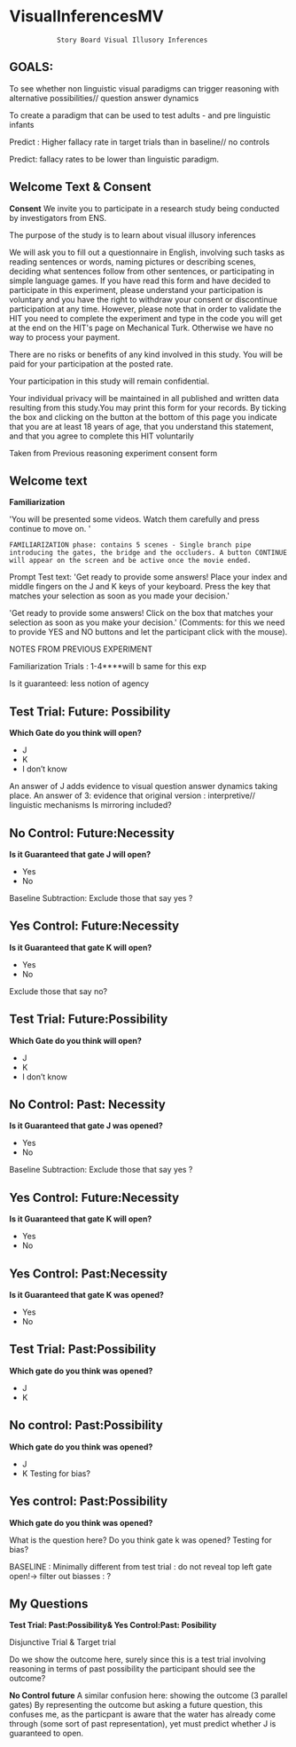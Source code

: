 # VisualInferencesMV
				Story Board Visual Illusory Inferences 


## GOALS:


To see whether non linguistic visual paradigms  can trigger reasoning with alternative possibilities// question answer dynamics 

To create a paradigm that can be used to test adults - and pre linguistic infants 

Predict : Higher fallacy rate in target trials than in baseline// no controls 

Predict: fallacy rates to be lower than linguistic paradigm. 

## Welcome Text & Consent 
**Consent** 
We invite you to participate in a research study being conducted by investigators from ENS.

The purpose of the study is to learn about visual illusory inferences

We will ask you to fill out a questionnaire in English, involving such tasks as reading sentences or words, naming pictures or describing scenes, deciding what sentences follow from other sentences, or participating in simple language games. If you have read this form and have decided to participate in this experiment, please understand your participation is voluntary and you have the right to withdraw your consent or discontinue participation at any time.  However, please note that in order to validate the HIT you need to complete the experiment and type in the code you will get at the end on the HIT's page on Mechanical Turk.  Otherwise we have no way to process your payment.

There are no risks or benefits of any kind involved in this study. You will be paid for your participation at the posted rate.

Your participation in this study will remain confidential.

Your individual privacy will be maintained in all published and written data resulting from this study.You may print this form for your records.
By ticking the box and clicking on the button at the bottom of this page you indicate that you are at least 18 years of age, that you understand this statement, and that you agree to complete this HIT voluntarily

Taken from Previous reasoning experiment consent form 


## Welcome text

**Familiarization**

  'You will be presented some videos. Watch them carefully and press continue to move on. '

	FAMILIARIZATION phase: contains 5 scenes - Single branch pipe introducing the gates, the bridge and the occluders. A button CONTINUE will appear on the screen and be active once the movie ended. 


Prompt Test text: 'Get ready to provide some answers! Place your index and middle fingers on the J and K keys of your keyboard. Press the key that matches your selection as soon as you made your decision.'

 'Get ready to provide some answers! Click on the box that matches your selection as soon as you make your decision.' 
(Comments: for this we need to provide YES and NO buttons and let the participant click with the mouse).

NOTES FROM PREVIOUS EXPERIMENT

Familiarization Trials : 1-4****will b same for this exp

Is it guaranteed: less notion of agency

## Test Trial: Future: Possibility
**Which Gate do you think will open?**
* J
* K
* I don’t know 

An answer of J adds evidence to visual question answer dynamics taking place.
 An answer of 3: evidence that original version : interpretive// linguistic mechanisms
Is mirroring included?

## No Control: Future:Necessity
**Is it Guaranteed that gate J will open?**
* Yes
* No

Baseline Subtraction: Exclude those that say yes ?

## Yes Control: Future:Necessity
**Is it Guaranteed that gate K will open?**
* Yes
* No

Exclude those that say no?

## Test Trial: Future:Possibility
**Which Gate do you think will open?**
* J
* K
* I don’t know 

## No Control: Past: Necessity
**Is it Guaranteed that gate J was opened?** 
* Yes
* No

Baseline Subtraction: Exclude those that say yes ?

## Yes Control: Future:Necessity 
**Is it Guaranteed that gate K will open?**
* Yes
* No


## Yes Control: Past:Necessity
**Is it Guaranteed that gate K was opened?**
* Yes
* No


## Test Trial: Past:Possibility
**Which gate do you think was opened?**
* J
* K


## No control: Past:Possibility
**Which gate do you think was opened?**
* J
* K
Testing for bias? 


## Yes control: Past:Possibility
**Which gate do you think was opened?**

What is the question here?
Do you think gate k was opened?
Testing for bias?

BASELINE : Minimally different from test trial : do not reveal top left gate open!-> filter out biasses : ?


## My Questions 

**Test Trial: Past:Possibility& Yes Control:Past: Posibility**

Disjunctive Trial & Target trial  
 
Do we show the outcome here, surely since this is a test trial involving reasoning in terms of past possibility the participant should see the outcome?


**No Control future**
A similar confusion here: showing the outcome (3 parallel gates)
By representing the outcome but asking a future question, this confuses me, as the particpant is aware that the water has already come through (some sort of past representation), yet must predict whether J is guaranteed to open. 


